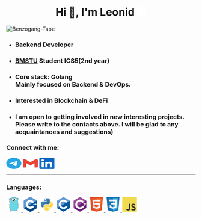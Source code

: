 <h1 align="center">Hi 👋, I'm Leonid <img src="./icons/twitter-verified-badge-svgrepo-com.svg" align="top" height="25" alt="verified"/></h1>

<p align="left"> <img src="https://komarev.com/ghpvc/?username=Benzogang-Tape&label=Profile%20views&color=0e75b6&style=flat" alt="Benzogang-Tape" /> </p>


* <h3 align="left">Backend Developer</h3>

* <h3 align="left"><a href="https://www.bmstu.ru/">BMSTU</a> Student ICS5(2nd year)</h3>

* <h3 align="left">Core stack: Golang </br>Mainly focused on Backend & DevOps.</h3>

* <h3 align="left">Interested in Blockchain & DeFi</h3>

* <h3 align="left">I am open to getting involved in new interesting projects. Please write to the contacts above. I will be glad to any acquaintances and suggestions) </h3>

<h3 align="left">Connect with me:</h3>
<p align="left">
<a href="https://t.me/AABenzino" title="Telegram" target="_blank"><img align="center" src="./icons/telegram-color.svg" height="30" width="40" alt="Telegram"/></a>
<a href="mailto: aabenzino@gmail.com" title="Email"><img align="center" src="./icons/gmail-color.svg" width="40" height="30" alt="Email"/></a>
<a href="https://www.linkedin.com/in/" title="LinkedIn" target="_blank"><img align="center" src="./icons/linkedin-color.svg" height="30" width="40" alt="LinkedIn"/></a>
</p>

<hr>

<h3 align="left">Languages:</h3>
<p align="left"> 
<a href="https://go.dev" target="_blank"> <img src="./icons/gopher.svg" alt="Golang" width="40" height="40" style="border: none;"/> </a>
<a href="https://en.cppreference.com" target="_blank"> <img src="./icons/cplusplus-original.svg" alt="C++" width="40" height="40" style="border: none;"/> </a>
<a href="https://www.python.org" target="_blank"> <img src="./icons/python-original.svg" alt="Python" width="40" height="40" style="border: none;"/> </a>
<a href="https://www.cprogramming.com" target="_blank"> <img src="./icons/c-original.svg" alt="C" width="40" height="40" style="border: none;"/> </a>
<a href="https://learn.microsoft.com/en-us/dotnet/csharp" target="_blank"> <img src="./icons/csharp-original.svg" alt="Csharp" width="40" height="40" style="border: none;"/> </a>
<a href="https://developer.mozilla.org/en-US/docs/Web/HTML" target="_blank"> <img src="./icons/html5-original.svg" alt="HTML5" width="40" height="40" style="border: none;"/> </a>
<a href="https://www.w3schools.com/css" target="_blank"> <img src="./icons/css3-original.svg" alt="CSS3" width="40" height="40" style="border: none;"/> </a>
<a href="https://developer.mozilla.org/en-US/docs/Web/JavaScript" target="_blank"> <img src="./icons/javascript-original.svg" alt="Javascript" width="40" height="40" style="border: none;"/> </a>
</p>


<!---
- 👋 Hi, I’m @Benzogang-Tape
- 👀 I’m interested in ...
- 🌱 I’m currently learning ...
- 💞️ I’m looking to collaborate on ...
- 📫 How to reach me ...
--->

<!---
Benzogang-Tape/Benzogang-Tape is a ✨ special ✨ repository because its `README.md` (this file) appears on your GitHub profile.
You can click the Preview link to take a look at your changes.
--->
